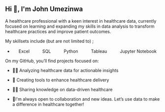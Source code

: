 ## Hi 👋, I'm John Umezinwa
A healthcare professional with a keen interest in healthcare data, currently focused on learning and expanding my skills in data analysis to transform healthcare practices and improve patient outcomes.

 My skillsets include (but are not limited to) ;

-  <img height="16" width="16" src="https://cdn.simpleicons.org/googlesheets/green" /> Excel &emsp;
  <img height="16" width="16" src="https://cdn.simpleicons.org/amazondynamodb/blue" /> SQL &emsp;
 <img height="16" width="16" src="https://cdn.simpleicons.org/python/00ccff99" /> Python &emsp;
 <img height="16" width="16" src="https://cdn.simpleicons.org/tableau/00ccff" /> Tableau &emsp;
 <img height="16" width="16" src="https://cdn.simpleicons.org/jupyter/0cf9" /> Jupyter Notebook


On my GitHub, you’ll find projects focused on:
- 👩‍💻 Analyzing healthcare data for actionable insights
- 🧰 Creating tools to enhance healthcare delivery
- 👨‍🏫 Sharing knowledge on data-driven healthcare

- 🤝I'm always open to collaboration and new ideas. Let’s use data to make a difference in healthcare together!


  







<!---
jhonchampion/jhonchampion is a ✨ special ✨ repository because its `README.md` (this file) appears on your GitHub profile.
You can click the Preview link to take a look at your changes.
--->
